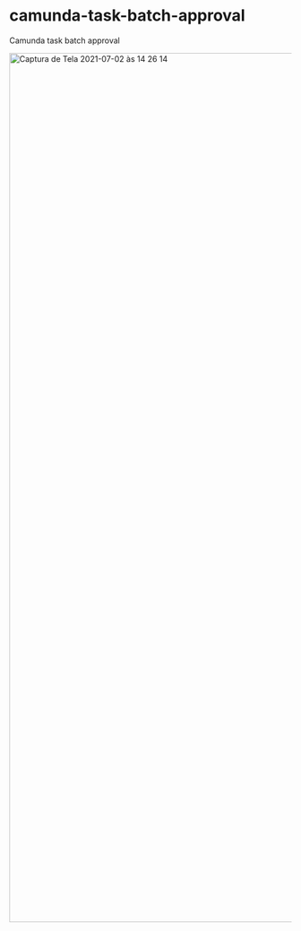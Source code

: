 # camunda-task-batch-approval
Camunda task batch approval

<img width="1552" alt="Captura de Tela 2021-07-02 às 14 26 14" src="https://user-images.githubusercontent.com/109552/124309713-85dad380-db41-11eb-8c97-ab9ba7e3dd92.png">

